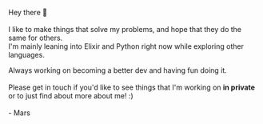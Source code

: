 Hey there 👋 \
\
I like to make things that solve my problems, and hope that they do the same for others. \
I'm mainly leaning into Elixir and Python right now while exploring other languages.

Always working on becoming a better dev and having fun doing it. \
\
Please get in touch if you'd like to see things that I'm working on **in private** or to just find about more about me! :)\
\
\- Mars
<!---
cadet-dot-net/cadet-dot-net is a ✨ special ✨ repository because its `README.md` (this file) appears on your GitHub profile.
You can click the Preview link to take a look at your changes.
--->
